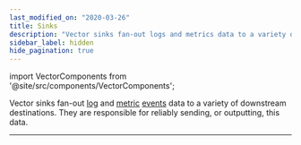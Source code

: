 ```yaml
---
last_modified_on: "2020-03-26"
title: Sinks
description: "Vector sinks fan-out logs and metrics data to a variety of downstream destinations. These could be exact services, like Elasticsearch, or generic protocols, like HTTP or TCP."
sidebar_label: hidden
hide_pagination: true
---
```


import VectorComponents from '@site/src/components/VectorComponents';

Vector sinks fan-out [log][docs.data-model.log] and
[metric][docs.data-model.metric] [events][docs.data-model] data to a
variety of downstream destinations. They are responsible for reliably sending,
or outputting, this data.

---

<VectorComponents titles={false} sources={false} transforms={false} />


[docs.data-model.log]: /docs/about/data-model/log/
[docs.data-model.metric]: /docs/about/data-model/metric/
[docs.data-model]: /docs/about/data-model/
